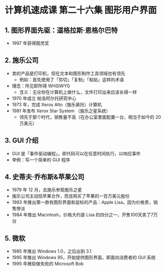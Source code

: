 # 计算机速成课 第二十六集 图形用户界面

## 1. 图形界面先驱：道格拉斯·恩格尔巴特
- 1997 年获得图灵奖

## 2. 施乐公司
- 卖的产品是打印机，但在文本和图形制作工具领域也有领先
  - 例如：首先使用了「剪切」「复制」「粘贴」这样的术语
- 理念：所见即所得 WHSIWYG
  - 含义：无论你在计算机上做什么，文件打印出来应该长得一样
- 1970 年成立 帕洛阿尔托研究中心
- 1973 年，完成 Xerox Alto（施乐奥托）计算机
- 1981 年发布 Xerox Star System （施乐之星系统）
  - 领先于那个时代，销售量不高（在办公室里面配置一台，相当于如今的 20 万美元）


## 3. GUI 介绍
- GUI 是「事件驱动编程」，即代码可以在任意时间执行，以响应事件
- 举例：写一个简单的 GUI 程序
 
## 4. 史蒂夫·乔布斯&苹果公司
- 1979 年 12 月，去施乐参观施乐之星
- 施乐公司主动找苹果合作，而且购买了苹果的一百万美元股份
- 1983 年推出第一款有图形界面和鼠标的产品：Apple Lisa，因为价格贵，销售惨淡
- 1984 年推出 Macintosh，价格大约是 Lisa 的四分之一，开售100天卖了7万台


## 5. 微软
- 1985 年推出 Windows 1.0，之后出到 3.1
- 1995 年推出 Windows 95，开始提供图形界面，即面向消费者的 GUI 系统
- 1995 年微软做失败的 Microsoft Bob

